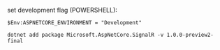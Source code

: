 set development flag (POWERSHELL):
```
$Env:ASPNETCORE_ENVIRONMENT = "Development"
```

```
dotnet add package Microsoft.AspNetCore.SignalR -v 1.0.0-preview2-final
```